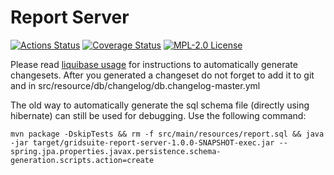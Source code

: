 # Report Server

[![Actions Status](https://github.com/gridsuite/report-server/workflows/CI/badge.svg)](https://github.com/gridsuite/report-server/actions)
[![Coverage Status](https://sonarcloud.io/api/project_badges/measure?project=org.gridsuite%3Areport-server&metric=coverage)](https://sonarcloud.io/component_measures?id=org.gridsuite%3Areport-server&metric=coverage)
[![MPL-2.0 License](https://img.shields.io/badge/license-MPL_2.0-blue.svg)](https://www.mozilla.org/en-US/MPL/2.0/)

Please read [liquibase usage](https://github.com/powsybl/powsybl-parent/#liquibase-usage) for instructions to automatically generate changesets.
After you generated a changeset do not forget to add it to git and in src/resource/db/changelog/db.changelog-master.yml


The old way to automatically generate the sql schema file (directly using hibernate) can still be used for debugging. Use the following command:
```
mvn package -DskipTests && rm -f src/main/resources/report.sql && java -jar target/gridsuite-report-server-1.0.0-SNAPSHOT-exec.jar --spring.jpa.properties.javax.persistence.schema-generation.scripts.action=create
```

